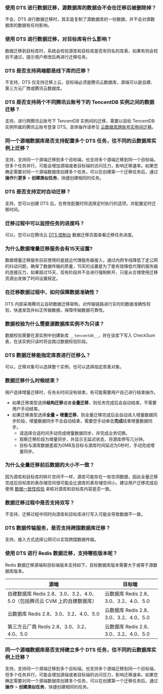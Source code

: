 ### 使用 DTS 进行数据迁移，源数据库的数据会不会在迁移后被删除掉？
不会，DTS 进行数据迁移时，其实是复制了源数据库的一份数据，并不会对源数据库的数据有任何影响。

### 使用 DTS 进行数据迁移，对目标库有什么影响？
数据迁移到目标库时，系统会校验源库和目标库是否有同名的库表，如果有则会校验不通过，提示用户修改后再进行迁移任务。

### DTS 是否支持两端都是线下库的迁移？
不支持，DTS 仅支持迁移上云，目标端必须是腾讯云数据库，源端可以是自建、第三方云厂商或腾讯云数据库。

### DTS 是否支持两个不同腾讯云账号下的 TencentDB 实例之间的数据迁移？
支持，进行跨腾讯云账号下 TencentDB 实例间的迁移，需要以目标 TencentDB 实例所属的腾讯云账号登录 DTS。具体操作请参见 [云数据库跨账号实例间迁移](https://cloud.tencent.com/document/product/571/54117)。

### 同一个源端数据库是否支持配置多个 DTS 任务，往不同的云数据库实例上迁移？
支持，支持同一个源端迁移到多个目标端，也支持多个源端迁移到同一个目标端，但多个任务并行，可能会增加源端或者目标端的访问压力，影响迁移速率。如果您确定需要对同一个源端数据库创建多个任务，可以在创建第一个迁移任务后，通过**操作**列**更多** > **创建类似任务**，快捷创建相同的任务。

### DTS 是否支持定时自动迁移？
支持，您可以创建 DTS 后，在修改配置时将选择定时执行的选项，并配置定时迁移时间。

### 迁移过程中可以监控任务的进度吗？
可以，您可以在腾讯云 [DTS 控制台](https://console.cloud.tencent.com/dtsnew/migrate/page) 数据迁移页面查看迁移任务进度。

### 为什么数据增量迁移服务会有15天设置?
数据增量迁移服务目前使用的是就近代理服务器接入，通过内网专线降低了走公网的抖动问题，确保了数据传输的质量，15天的设置是为了能有效降低代理的服务器的连接压力，如果超过15天，现有阶段并不会进行强制断开，只是从合理使用迁移资源出发做了时间设置规定。

### 在迁移数据过程中，如何保障数据准确性？
DTS 内部采用腾讯云自研数据迁移架构，对传输链路进行实时的数据准确性校验，快速发现并纠正传输数据，保障传输数据可靠性。

### 数据校验为什么需要源数据库实例不为只读？
数据校验需要在源实例中创建新库 `__tencentdb__`，并在该库下写入 CheckSum 表，在该实例只读时将会跳过数据校验阶段。

### DTS 数据迁移能指定库表进行迁移么？
可以，迁移对象可以选择整个实例，也可以选择指定库表对象。

### 数据迁移什么时候结束？
用户选择增量迁移时，任务长时间没有结束，有可能需要用户自己进行结束操作。
- 如果迁移类型选择**结构迁移**或者**全量迁移**，则任务完成后会自动结束，不需要用户手动结束。
- 如果迁移类型选择**全量 + 增量迁移**，则全量迁移完成后会自动进入增量数据同步阶段，增量数据同步不会自动结束，需要您手动单击**完成**结束增量数据同步。
  - 请选择合适时间手动完成增量数据同步，并完成业务切换。
  - 观察迁移阶段为增量同步，并显示无延迟状态，将源库停写几分钟。
  - 目标与源库数据差距为0MB及目标与源库时间延迟为0秒时，手动完成增量同步。

### 为什么全量迁移前后数据的大小不一致？
因为源库和目标库的碎片空间不一样，源库可能存在一些空洞数据，因此全量迁移完成后目标库的表存储空间很可能会比源库的表存储空间小。建议用户迁移完成后使用 [数据一致性校验](https://cloud.tencent.com/document/product/571/62564) 来核对源库和目标库内容是否一致。

### 数据迁移过程中是否支持双写？
不支持，迁移过程中同时向源库和目标库进行写入可能会导致数据不一致。

### DTS 数据传输服务，是否支持跨国数据库迁移？
支持，接入方式选择公网可以实现跨国数据传输。

### 使用 DTS 进行 Redis 数据迁移，支持哪些版本呢？
Redis 数据迁移源端和目标端版本支持如下，目标数据库版本需要大于或等于源数据库版本。 

| 源端                                                         | 目标端                                 |
| ------------------------------------------------------------ | -------------------------------------- |
| 自建数据库 Redis 2.8、3.0、3.2、4.0、5.0（包括腾讯云 CVM 上的自建数据库） | 云数据库 Redis 2.8、3.0、3.2、4.0、5.0 |
| 云数据库 Redis 2.8、3.0、3.2、4.0、5.0                       | 云数据库 Redis 2.8、3.0、3.2、4.0、5.0 |
| 第三方云厂商 Redis 2.8、3.0、3.2、4.0、5.0                   | 云数据库 Redis 2.8、3.0、3.2、4.0、5.0 |

### 同一个源端数据库是否支持建立多个 DTS 任务，往不同的云数据库实例上迁移？
支持，支持同一个源端迁移到多个目标端，也支持多个源端迁移到同一个目标端，但多个任务并行，可能会增加源端或者目标端的访问压力，影响迁移速率。如果您确定需要对同一个源端数据库创建多个任务，可以在创建第一个迁移任务后，通过 **操作** > **创建类似任务**，快捷创建相同的任务。


